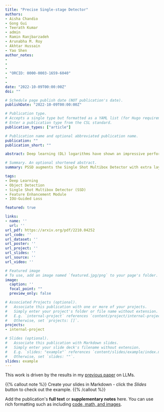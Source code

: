 ```yaml
---
title: "Precise Single-stage Detector"
authors:
- Aisha Chandio
- Gong Gui
- Teerath Kumar
- admin
- Ramin Ranjbarzadeh
- Arunabha M. Roy
- Akhtar Hussain
- Yao Shen
author_notes:
- 
- 
-
- "ORCID: 0000-0003-1659-6040"
- 
-
date: "2022-10-09T00:00:00Z"
doi: ""

# Schedule page publish date (NOT publication's date).
publishDate: "2022-10-09T00:00:00Z"

# Publication type.
# Accepts a single type but formatted as a YAML list (for Hugo requirements).
# Enter a publication type from the CSL standard.
publication_types: ["article"]

# Publication name and optional abbreviated publication name.
publication: ""
publication_short: ""

abstract: Deep learning (DL) logarithms have shown an impressive performance in various tasks. Among them, Single-stage object detectors (SSD) mainly depends on classification network to extract features, multiple feature maps to predict, and classification confidence to guide the filtration of the overlapping prediction boxes. However, there are still two problems causing some inaccurate results. (1) In the process of feature extraction, with the layer-by-layer acquisition of semantic information, local information is gradually lost, resulting into less representative feature maps; (2) During the Non-Maximum Suppression (NMS) algorithm due to inconsistency in classification and regression tasks, the classification confidence and predicted detection position cannot accurately indicate the position of the prediction boxes. In order to address these aforementioned issues, we propose a new architecture, a modified version of Single Shot Multibox Detector (SSD), named Precise Single Stage Detector (PSSD). Firstly, we improve the features by adding extra layers to SSD. Secondly, we construct a simple and effective feature enhancement module to expand the receptive field step by step for each layer and enhance its local and semantic information. Finally, we design a more efficient loss function to predict the IOU between the prediction boxes and ground truth boxes, and the threshold IOU guides classification training and attenuates the scores, which are used by the NMS algorithm. Main Results. Benefiting from the above optimization, the proposed model PSSD achieves exciting performance in real-time. Specifically, with the hardware of Titan Xp and the input size of 320 pix, PSSD achieves 33.8 mAP at 45 FPS speed on MS COCO benchmark and 81.28 mAP at 66 FPS speed on Pascal VOC 2007 outperforming state-of-the-art object detection models. Besides, the proposed model performs significantly well with larger input size. Under 512 pix, PSSD can obtain 37.2 mAP with 27 FPS on MS COCO and 82.82 mAP with 40 FPS on Pascal VOC 2007. The experiment results prove that the proposed model has a better trade-off between speed and accuracy.

# Summary. An optional shortened abstract.
summary: PSSD augments the Single Shot Multibox Detector with extra layers, a progressive feature-enhancement module, and an IOU-guided loss for NMS, achieving state-of-the-art speed–accuracy trade-offs on MS COCO and Pascal VOC.

tags:
- Deep Learning
- Object Detection
- Single Shot Multibox Detector (SSD)
- Feature Enhancement Module
- IOU-Guided Loss

featured: true

links:
- name: ''
  url: ''
url_pdf: https://arxiv.org/pdf/2210.04252
url_code: ''
url_dataset: ''
url_poster: ''
url_project: ''
url_slides: ''
url_source: ''
url_video: ''

# Featured image
# To use, add an image named `featured.jpg/png` to your page's folder. 
image:
  caption: ''
  focal_point: ""
  preview_only: false

# Associated Projects (optional).
#   Associate this publication with one or more of your projects.
#   Simply enter your project's folder or file name without extension.
#   E.g. `internal-project` references `content/project/internal-project/index.md`.
#   Otherwise, set `projects: []`.
projects:
- internal-project

# Slides (optional).
#   Associate this publication with Markdown slides.
#   Simply enter your slide deck's filename without extension.
#   E.g. `slides: "example"` references `content/slides/example/index.md`.
#   Otherwise, set `slides: ""`.
slides: example
---
```


This work is driven by the results in my [previous paper](/publication/conference-paper/) on LLMs.

{{% callout note %}}
Create your slides in Markdown - click the *Slides* button to check out the example.
{{% /callout %}}

Add the publication's **full text** or **supplementary notes** here. You can use rich formatting such as including [code, math, and images](https://docs.hugoblox.com/content/writing-markdown-latex/).
